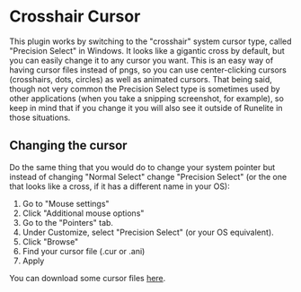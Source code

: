 # Crosshair Cursor

This plugin works by switching to the "crosshair" system cursor type, called "Precision Select" in Windows. It looks like a gigantic cross by default, but you can easily change it to any cursor you want. This is an easy way of having cursor files instead of pngs, so you can use center-clicking cursors (crosshairs, dots, circles) as well as animated cursors. That being said, though not very common the Precision Select type is sometimes used by other applications (when you take a snipping screenshot, for example), so keep in mind that if you change it you will also see it outside of Runelite in those situations.

## Changing the cursor

Do the same thing that you would do to change your system pointer but instead of changing "Normal Select" change "Precision Select" (or the one that looks like a cross, if it has a different name in your OS):

1. Go to "Mouse settings"
2. Click "Additional mouse options"
3. Go to the "Pointers" tab.
4. Under Customize, select "Precision Select" (or your OS equivalent).
5. Click "Browse"
6. Find your cursor file (.cur or .ani)
7. Apply

You can download some cursor files [here](http://www.rw-designer.com/cursor-library).

